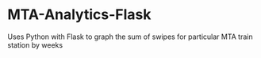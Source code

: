 # MTA-Analytics-Flask
Uses Python with Flask to graph the sum of swipes for particular MTA train station by weeks
